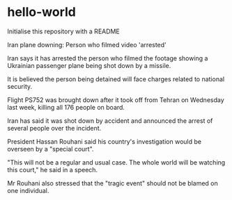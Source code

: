 # hello-world
Initialise this repository with a README

Iran plane downing: Person who filmed video 'arrested'

Iran says it has arrested the person who filmed the footage showing a Ukrainian passenger plane being shot down by a missile.

It is believed the person being detained will face charges related to national security.

Flight PS752 was brought down after it took off from Tehran on Wednesday last week, killing all 176 people on board.

Iran has said it was shot down by accident and announced the arrest of several people over the incident.

President Hassan Rouhani said his country's investigation would be overseen by a "special court".

"This will not be a regular and usual case. The whole world will be watching this court," he said in a speech.

Mr Rouhani also stressed that the "tragic event" should not be blamed on one individual.
